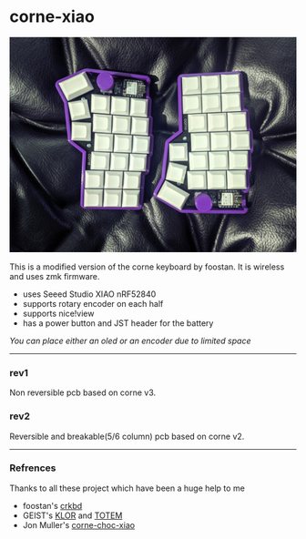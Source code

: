 # corne-xiao

![corne-xiao](/rev1/docs/images/corne-xiao.jpg)

This is a modified version of the corne keyboard by foostan. It is wireless and uses zmk firmware.
- uses Seeed Studio XIAO nRF52840 
- supports rotary encoder on each half
- supports nice!view
- has a power button and JST header for the battery

*You can place either an oled or an encoder due to limited space*

***

### rev1 
Non reversible pcb based on corne v3. 

### rev2
Reversible and breakable(5/6 column) pcb based on corne v2.

***

### Refrences
Thanks to all these project which have been a huge help to me
 
- foostan's [crkbd](https://github.com/foostan/crkbd) 
- GEIST's [KLOR](https://github.com/GEIGEIGEIST/KLOR) and [TOTEM](https://github.com/GEIGEIGEIST/TOTEM)
- Jon Muller's [corne-choc-xiao](https://github.com/JonMuller/gerbers/tree/main/corne-choc-xiao)

